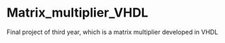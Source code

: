 # Matrix_multiplier_VHDL
Final project of third year, which is a matrix multiplier developed in VHDL
